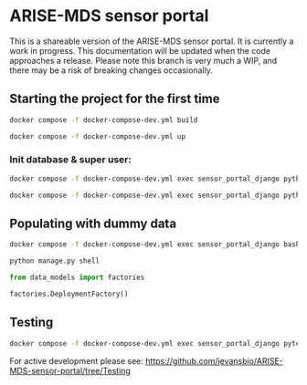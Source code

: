 # ARISE-MDS sensor portal
 
This is a shareable version of the ARISE-MDS sensor portal. It is currently a work in progress. This documentation will be updated when the code approaches a release. Please note this branch is very much a WIP, and there may be a risk of breaking changes occasionally.

## Starting the project for the first time
```bash
docker compose -f docker-compose-dev.yml build
```

```bash
docker compose -f docker-compose-dev.yml up
```

### Init database & super user:

```bash
docker compose -f docker-compose-dev.yml exec sensor_portal_django python manage.py migrate
```

```bash
docker compose -f docker-compose-dev.yml exec sensor_portal_django python manage.py createsuperuser
```


## Populating with dummy data
```bash
docker compose -f docker-compose-dev.yml exec sensor_portal_django bash
```

```bash
python manage.py shell
```

```py
from data_models import factories

factories.DeploymentFactory()
```

## Testing
```bash
docker compose -f docker-compose-dev.yml exec sensor_portal_django pytest
```

For active development please see: https://github.com/jevansbio/ARISE-MDS-sensor-portal/tree/Testing
